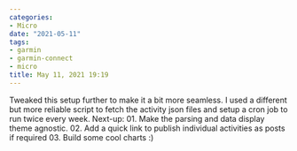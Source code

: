 ```yaml
---
categories:
- Micro
date: "2021-05-11"
tags:
- garmin
- garmin-connect
- micro
title: May 11, 2021 19:19
---
```


Tweaked this setup further to make it a bit more seamless. I used a different but more reliable script to fetch the activity json files and setup a cron job to run twice every week. Next-up: 01. Make the parsing and data display theme agnostic. 02. Add a quick link to publish individual activities as posts if required 03. Build some cool charts :)
